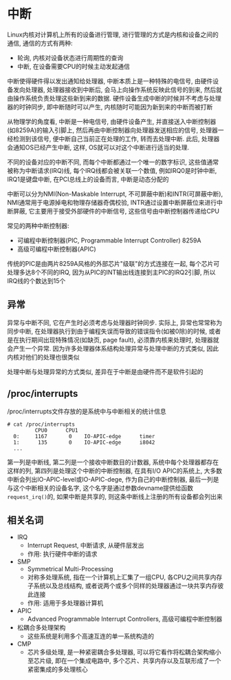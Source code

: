 # 中断

Linux内核对计算机上所有的设备进行管理, 进行管理的方式是内核和设备之间的通信, 通信的方式有两种:
+ 轮询, 内核对设备状态进行周期性的查询
+ 中断, 在设备需要CPU的时候主动发起通信

中断使得硬件得以发出通知给处理器, 中断本质上是一种特殊的电信号, 由硬件设备发向处理器, 处理器接收到中断后, 会马上向操作系统反映此信号的到来, 然后就由操作系统负责处理这些新到来的数据. 硬件设备生成中断的时候并不考虑与处理器的时钟同步, 即中断随时可以产生, 内核随时可能因为新到来的中断而被打断

从物理学的角度看, 中断是一种电信号, 由硬件设备产生, 并直接送入中断控制器(如8259A)的输入引脚上, 然后再由中断控制器向处理器发送相应的信号, 处理器一经检测到该信号, 便中断自己当前正在处理的工作, 转而去处理中断. 此后, 处理器会通知OS已经产生中断, 这样, OS就可以对这个中断进行适当的处理. 

不同的设备对应的中断不同, 而每个中断都通过一个唯一的数字标识, 这些值通常被称为中断请求(IRQ)线, 每个IRQ线都会被关联一个数值, 例如IRQ0是时钟中断, IRQ1是键盘中断, 在PCI总线上的设备而言, 中断是动态分配的

中断可以分为NMI(Non-Maskable Interrupt, 不可屏蔽中断)和INTR(可屏蔽中断), NMI通常用于电源掉电和物理存储器奇偶校验, INTR通过设置中断屏蔽位来进行中断屏蔽, 它主要用于接受外部硬件的中断信号, 这些信号由中断控制器传递给CPU

常见的两种中断控制器:
+ 可编程中断控制器(PIC, Programmable Interrupt Controller) 8259A
+ 高级可编程中断控制器(APIC)

传统的PIC是由两片8259A风格的外部芯片"级联"的方式连接在一起, 每个芯片可处理多达8个不同的IRQ, 因为从PIC的INT输出线连接到主PIC的IRQ2引脚, 所以IRQ线的个数达到15个

## 异常

异常与中断不同, 它在产生时必须考虑与处理器时钟同步. 实际上, 异常也常常称为同步中断, 在处理器执行到由于编程失误而导致的错误指令(如被0除)的时候, 或者是在执行期间出现特殊情况(如缺页, page fault), 必须靠内核来处理时, 处理器就会产生一个异常. 因为许多处理器体系结构处理异常与处理中断的方式类似, 因此内核对他们的处理也很类似

处理中断与处理异常的方式类似, 差异在于中断是由硬件而不是软件引起的

## /proc/interrupts

/proc/interrupts文件存放的是系统中与中断相关的统计信息

```console
# cat /proc/interrupts
         CPU0      CPU1
  0:     1167       0    IO-APIC-edge      timer
  1:      135       0    IO-APIC-edge      i8042
  ...
```
第一列是中断线, 第二列是一个接收中断数目的计数器, 系统中每个处理器都存在这样的列, 第四列是处理这个中断的中断控制器, 在具有I/O APIC的系统上, 大多数中断会列出IO-APIC-level或IO-APIC-dege, 作为自己的中断控制器, 最后一列是与这个中断相关的设备名字, 这个名字是通过参数devname提供给函数`request_irq()`的, 如果中断是共享的, 则这条中断线上注册的所有设备都会列出来 

## 相关名词

+ IRQ
    + Interrupt Request, 中断请求, 从硬件层发出
    + 作用: 执行硬件中断的请求
+ SMP
    + Symmetrical Multi-Processing
    + 对称多处理系统, 指在一个计算机上汇集了一组CPU, 各CPU之间共享内存子系统以及总线结构, 或者说两个或多个同样的处理器通过一块共享内存彼此连接
    + 作用: 适用于多处理器计算机
+ APIC
    + Advanced Programmable Interrupt Controllers, 高级可编程中断控制器
+ 松耦合多处理架构
    + 这些系统是利用多个高速互连的单一系统构造的
+ CMP
    + 芯片多级处理, 是一种紧密耦合多处理器, 可以将它看作将松耦合架构缩小至芯片级, 即在一个集成电路中, 多个芯片、共享内存以及互联形成了一个紧密集成的多处理核心


